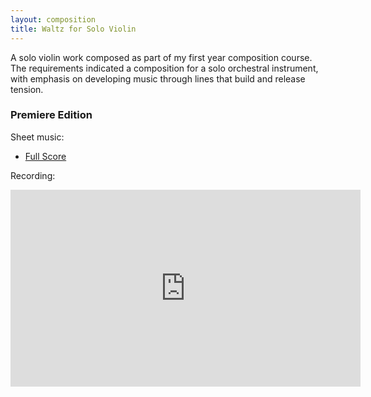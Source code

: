 ```yaml
---
layout: composition
title: Waltz for Solo Violin
---
```


A solo violin work composed as part of my first year composition course. The requirements indicated a composition for a solo orchestral instrument, with emphasis on developing music through lines that build and release tension.

### Premiere Edition

Sheet music:
* [Full Score](/files/music/waltz-violin.pdf)

Recording:

<iframe width="560" height="315" src="https://www.youtube.com/embed/nvYeRTUUH-A" frameborder="0" allow="accelerometer; autoplay; clipboard-write; encrypted-media; gyroscope; picture-in-picture" allowfullscreen></iframe>